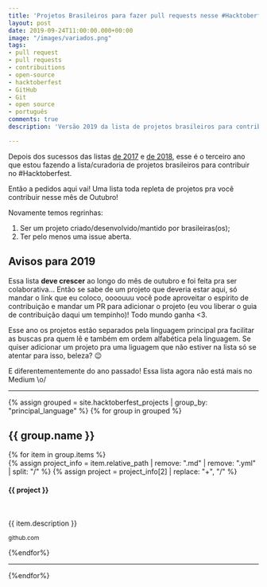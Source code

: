 ```yaml
---
title: 'Projetos Brasileiros para fazer pull requests nesse #Hacktoberfest o retorno'
layout: post
date: 2019-09-24T11:00:00.000+00:00
image: "/images/variados.png"
tags:
- pull request
- pull requests
- contribuitions
- open-source
- hacktoberfest
- GitHub
- Git
- open source
- português
comments: true
description: 'Versão 2019 da lista de projetos brasileiros para contribuir no #Hacktoberfest'

---
```

Depois dos sucessos das listas [de 2017](https://medium.com/nossa-coletividad/projetos-brasileiros-para-fazer-pull-requests-nesse-hacktoberfest-4dc9b9b576c0) e [de 2018](https://medium.com/@jessicatemporal/projetos-brasileiros-para-contribuir-nesse-hacktoberfest-vers%C3%A3o-2018-4925959b9411), esse é o terceiro ano que estou fazendo a lista/curadoria de projetos brasileiros para contribuir no #Hacktoberfest.

Então a pedidos aqui vai! Uma lista toda repleta de projetos pra você contribuir nesse mês de Outubro!

Novamente temos regrinhas:

1. Ser um projeto criado/desenvolvido/mantido por brasileiras(os);
2. Ter pelo menos uma issue aberta.

## Avisos para 2019

Essa lista **deve crescer** ao longo do mês de outubro e foi feita pra ser colaborativa… Então se sabe de um projeto que deveria estar aqui, só mandar o link que eu coloco, oooouuu você pode aproveitar o espírito de contribuição e mandar um PR para adicionar o projeto (eu vou liberar o guia de contribuição daqui um tempinho)! Todo mundo ganha <3.

Esse ano os projetos estão separados pela linguagem principal pra facilitar as buscas pra quem lê e também em ordem alfabética pela linguagem. Se quiser adicionar um projeto pra uma liguagem que não estiver na lista só se atentar para isso, beleza? 😉

E diferentementemente do ano passado! Essa lista agora não está mais no Medium \\o/

***

{% assign grouped = site.hacktoberfest_projects | group_by: "principal_language" %}
{% for group in grouped %}
<h2> {{ group.name }} </h2>
{% for item in group.items %}
 <div class="github-project-share">
 <a style="text-decoration: none;" href="{{ item.repo }}">
 {% assign project_info = item.relative_path |  remove: ".md" | remove: ".yml" | split: "/"  %}
 {% assign project = project_info[2] | replace: "+", "/" %}
 <div class="github-project-share-card ">
 <img src="{{ item.image }}" alt="" />
 <h4>{{ project }}</h4>
 <br/>
 <p>{{ item.description }}</p>
 <p><small>github.com</small></p>
 </div>
 </a>
 </div>
{%endfor%}

***

{%endfor%}